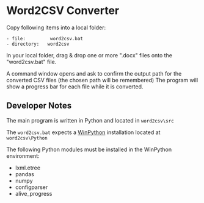 # Word2CSV Converter

Copy following items into a local folder:

    - file:         word2csv.bat
    - directory:   word2csv

In your local folder, drag & drop one or more ".docx" files onto the "word2csv.bat" file.

A command window opens and ask to confirm the output path for the converted CSV files (the chosen path will be remembered)
The program will show a progress bar for each file while it is converted.

## Developer Notes

The main program is written in Python and located in `word2csv\src`

The `word2csv.bat` expects a [WinPython](https://winpython.github.io/) installation located at `word2csv\Python`

The following Python modules must be installed in the WinPython environment:
- lxml.etree
- pandas
- numpy
- configparser
- alive_progress
